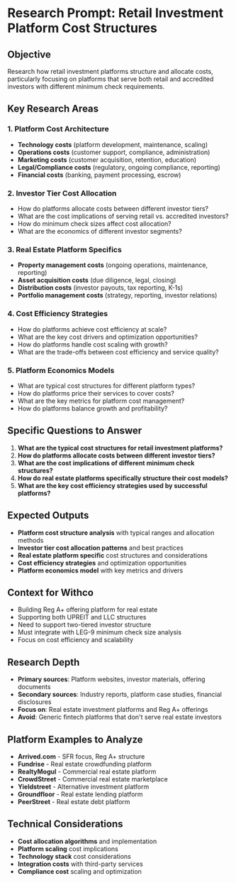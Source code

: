 # Research Prompt: Retail Investment Platform Cost Structures

## Objective

Research how retail investment platforms structure and allocate costs, particularly focusing on platforms that serve both retail and accredited investors with different minimum check requirements.

## Key Research Areas

### 1. Platform Cost Architecture

- **Technology costs** (platform development, maintenance, scaling)
- **Operations costs** (customer support, compliance, administration)
- **Marketing costs** (customer acquisition, retention, education)
- **Legal/Compliance costs** (regulatory, ongoing compliance, reporting)
- **Financial costs** (banking, payment processing, escrow)

### 2. Investor Tier Cost Allocation

- How do platforms allocate costs between different investor tiers?
- What are the cost implications of serving retail vs. accredited investors?
- How do minimum check sizes affect cost allocation?
- What are the economics of different investor segments?

### 3. Real Estate Platform Specifics

- **Property management costs** (ongoing operations, maintenance, reporting)
- **Asset acquisition costs** (due diligence, legal, closing)
- **Distribution costs** (investor payouts, tax reporting, K-1s)
- **Portfolio management costs** (strategy, reporting, investor relations)

### 4. Cost Efficiency Strategies

- How do platforms achieve cost efficiency at scale?
- What are the key cost drivers and optimization opportunities?
- How do platforms handle cost scaling with growth?
- What are the trade-offs between cost efficiency and service quality?

### 5. Platform Economics Models

- What are typical cost structures for different platform types?
- How do platforms price their services to cover costs?
- What are the key metrics for platform cost management?
- How do platforms balance growth and profitability?

## Specific Questions to Answer

1. **What are the typical cost structures for retail investment platforms?**
2. **How do platforms allocate costs between different investor tiers?**
3. **What are the cost implications of different minimum check structures?**
4. **How do real estate platforms specifically structure their cost models?**
5. **What are the key cost efficiency strategies used by successful platforms?**

## Expected Outputs

- **Platform cost structure analysis** with typical ranges and allocation methods
- **Investor tier cost allocation patterns** and best practices
- **Real estate platform specific** cost structures and considerations
- **Cost efficiency strategies** and optimization opportunities
- **Platform economics model** with key metrics and drivers

## Context for Withco

- Building Reg A+ offering platform for real estate
- Supporting both UPREIT and LLC structures
- Need to support two-tiered investor structure
- Must integrate with LEG-9 minimum check size analysis
- Focus on cost efficiency and scalability

## Research Depth

- **Primary sources**: Platform websites, investor materials, offering documents
- **Secondary sources**: Industry reports, platform case studies, financial disclosures
- **Focus on**: Real estate investment platforms and Reg A+ offerings
- **Avoid**: Generic fintech platforms that don't serve real estate investors

## Platform Examples to Analyze

- **Arrived.com** - SFR focus, Reg A+ structure
- **Fundrise** - Real estate crowdfunding platform
- **RealtyMogul** - Commercial real estate platform
- **CrowdStreet** - Commercial real estate marketplace
- **Yieldstreet** - Alternative investment platform
- **Groundfloor** - Real estate lending platform
- **PeerStreet** - Real estate debt platform

## Technical Considerations

- **Cost allocation algorithms** and implementation
- **Platform scaling** cost implications
- **Technology stack** cost considerations
- **Integration costs** with third-party services
- **Compliance cost** scaling and optimization


